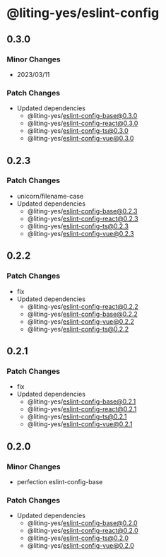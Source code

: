 # @liting-yes/eslint-config

## 0.3.0

### Minor Changes

- 2023/03/11

### Patch Changes

- Updated dependencies
  - @liting-yes/eslint-config-base@0.3.0
  - @liting-yes/eslint-config-react@0.3.0
  - @liting-yes/eslint-config-ts@0.3.0
  - @liting-yes/eslint-config-vue@0.3.0

## 0.2.3

### Patch Changes

- unicorn/filename-case
- Updated dependencies
  - @liting-yes/eslint-config-base@0.2.3
  - @liting-yes/eslint-config-react@0.2.3
  - @liting-yes/eslint-config-ts@0.2.3
  - @liting-yes/eslint-config-vue@0.2.3

## 0.2.2

### Patch Changes

- fix
- Updated dependencies
  - @liting-yes/eslint-config-react@0.2.2
  - @liting-yes/eslint-config-base@0.2.2
  - @liting-yes/eslint-config-vue@0.2.2
  - @liting-yes/eslint-config-ts@0.2.2

## 0.2.1

### Patch Changes

- fix
- Updated dependencies
  - @liting-yes/eslint-config-base@0.2.1
  - @liting-yes/eslint-config-react@0.2.1
  - @liting-yes/eslint-config-ts@0.2.1
  - @liting-yes/eslint-config-vue@0.2.1

## 0.2.0

### Minor Changes

- perfection eslint-config-base

### Patch Changes

- Updated dependencies
  - @liting-yes/eslint-config-base@0.2.0
  - @liting-yes/eslint-config-react@0.2.0
  - @liting-yes/eslint-config-ts@0.2.0
  - @liting-yes/eslint-config-vue@0.2.0
